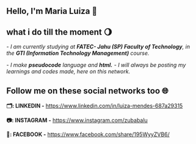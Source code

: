 ## Hello, I'm Maria Luiza 👋

## what i do till the moment 🌖

*- I am currently studying at **FATEC- Jahu (SP) Faculty of Technology**, in the **GTI (Information Technology Management)** course.*

*- I make **pseudocode** language and **html.***
*- I will always be posting my learnings and codes made, here on this network.*
## Follow me on these social networks too 🌐 

**🗂️: LINKEDIN -** https://www.linkedin.com/in/luiza-mendes-687a29315

**📷: INSTAGRAM -** https://www.instagram.com/zubabalu

**📘: FACEBOOK -** https://www.facebook.com/share/195WyyZVB6/
